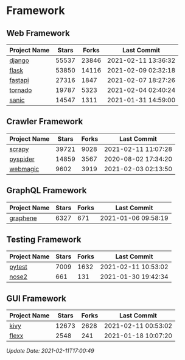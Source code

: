 # Framework

## Web Framework
| Project Name | Stars | Forks | Last Commit |
| ------------ | ----- | ----- | ----------- |
| [django](https://github.com/django/django) | 55537 | 23846 | 2021-02-11 13:36:32 |
| [flask](https://github.com/pallets/flask) | 53850 | 14116 | 2021-02-09 02:32:18 |
| [fastapi](https://github.com/tiangolo/fastapi) | 27316 | 1847 | 2021-02-07 18:27:26 |
| [tornado](https://github.com/tornadoweb/tornado) | 19787 | 5323 | 2021-02-04 02:40:24 |
| [sanic](https://github.com/sanic-org/sanic) | 14547 | 1311 | 2021-01-31 14:59:00 |

## Crawler Framework
| Project Name | Stars | Forks | Last Commit |
| ------------ | ----- | ----- | ----------- |
| [scrapy](https://github.com/scrapy/scrapy) | 39721 | 9028 | 2021-02-11 11:07:28 |
| [pyspider](https://github.com/binux/pyspider) | 14859 | 3567 | 2020-08-02 17:34:20 |
| [webmagic](https://github.com/code4craft/webmagic) | 9602 | 3919 | 2021-02-03 02:13:50 |

## GraphQL Framework
| Project Name | Stars | Forks | Last Commit |
| ------------ | ----- | ----- | ----------- |
| [graphene](https://github.com/graphql-python/graphene) | 6327 | 671 | 2021-01-06 09:58:19 |

## Testing Framework
| Project Name | Stars | Forks | Last Commit |
| ------------ | ----- | ----- | ----------- |
| [pytest](https://github.com/pytest-dev/pytest) | 7009 | 1632 | 2021-02-11 10:53:02 |
| [nose2](https://github.com/nose-devs/nose2) | 661 | 131 | 2021-01-30 19:42:34 |

## GUI Framework
| Project Name | Stars | Forks | Last Commit |
| ------------ | ----- | ----- | ----------- |
| [kivy](https://github.com/kivy/kivy) | 12673 | 2628 | 2021-02-11 00:53:02 |
| [flexx](https://github.com/flexxui/flexx) | 2548 | 241 | 2021-01-18 10:07:20 |

*Update Date: 2021-02-11T17:00:49*